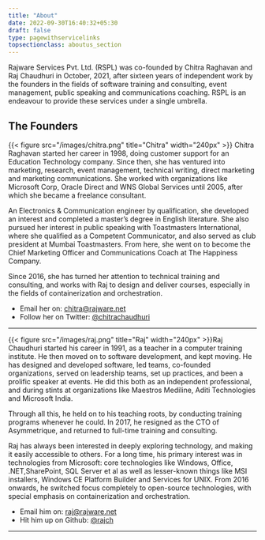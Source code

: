 ```yaml
---
title: "About"
date: 2022-09-30T16:40:32+05:30
draft: false
type: pagewithservicelinks
topsectionclass: aboutus_section
---
```

Rajware Services Pvt. Ltd. (RSPL) was co-founded by Chitra Raghavan and Raj Chaudhuri in October, 2021, after sixteen years of independent work by the founders in the fields of software training and consulting, event management, public speaking and communications coaching. RSPL is an endeavour to provide these services under a single umbrella.

## The Founders

{{< figure src="/images/chitra.png" title="Chitra" width="240px" >}} Chitra Raghavan started her career in 1998, doing customer support for an Education Technology company. Since then, she has ventured into marketing, research, event management, technical writing, direct marketing and marketing communications. She worked with organizations like Microsoft Corp, Oracle Direct and WNS Global Services until 2005, after which she became a freelance consultant.

An Electronics & Communication engineer by qualification, she developed an interest and completed a master’s degree in English literature. She also pursued her interest in public speaking with Toastmasters International, where she qualified as a Competent Communicator, and also served as club president at Mumbai Toastmasters. From here, she went on to become the Chief Marketing Officer and Communications Coach at The Happiness Company.

Since 2016, she has turned her attention to technical training and consulting, and works with Raj to design and deliver courses, especially in the fields of containerization and orchestration.

* Email her on: [chitra@rajware.net](mailto:chitra@rajware.net)
* Follow her on Twitter: [@chitrachaudhuri](https://twitter.com/chitrachaudhuri)

---

{{< figure src="/images/raj.png" title="Raj" width="240px" >}}Raj Chaudhuri started his career in 1991, as a teacher in a computer training institute. He then moved on to software development, and kept moving. He has designed and developed software, led teams, co-founded organizations, served on leadership teams, set up practices, and been a prolific speaker at events. He did this both as an independent professional, and during stints at organizations like Maestros Mediline, Aditi Technologies and Microsoft India.

Through all this, he held on to his teaching roots, by conducting training programs whenever he could. In 2017, he resigned as the CTO of Asymmetrique, and returned to full-time training and consulting.

Raj has always been interested in deeply exploring technology, and making it easily accessible to others. For a long time, his primary interest was in technologies from Microsoft: core technologies like Windows, Office, .NET,SharePoint, SQL Server et al as well as lesser-known things like MSI installers, Windows CE Platform Builder and Services for UNIX. From 2016 onwards, he switched focus completely to open-source technologies, with special emphasis on containerization and orchestration.

* Email him on: [raj@rajware.net](mailto:raj@rajware.net)
* Hit him up on Github: [@rajch](https://github.com/rajch)
---

